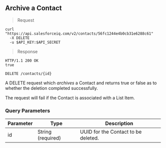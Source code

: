 ## Archive a Contact

> Request

```shell
curl "https://api.salesforceiq.com/v2/contacts/56fc1244e4b0cb31e6288c61"
  -X DELETE
  -u $API_KEY:$API_SECRET
```

> Response

```shell
HTTP/1.1 200 OK
true
```
`DELETE /contacts/{id}`

A DELETE request which *archives* a Contact and returns true or false as to whether the deletion completed successfully.

The request will fail if the Contact is associated with a List Item.

### Query Parameters
Parameter | Type | Description
--------- | ------- | -----------
id | String (required) | UUID for the Contact to be deleted.